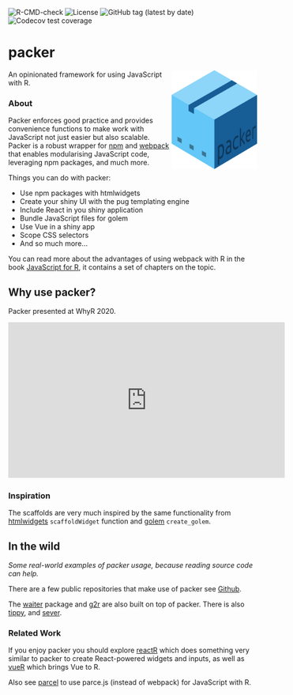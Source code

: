 <!-- badges: start -->
![R-CMD-check](https://github.com/JohnCoene/packer/workflows/R-CMD-check/badge.svg)
![License](https://img.shields.io/badge/license-MIT-green?style=flat-square) ![GitHub tag (latest by date)](https://img.shields.io/github/v/tag/JohnCoene/packer?label=latest&style=flat-square) ![Codecov test coverage](https://codecov.io/gh/JohnCoene/packer/branch/master/graph/badge.svg)
<!-- badges: end -->

# packer

<img src="_media/packer.png" style="max-height:200px;float:right;"/>

An opinionated framework for using JavaScript with R.

### About

Packer enforces good practice and provides convenience functions to make work with JavaScript not just easier but also scalable. Packer is a robust wrapper for [npm](https://www.npmjs.com/) and [webpack](https://webpack.js.org/) that enables modularising JavaScript code, leveraging npm packages, and much more.

Things you can do with packer:

- Use npm packages with htmlwidgets
- Create your shiny UI with the pug templating engine
- Include React in you shiny application
- Bundle JavaScript files for golem
- Use Vue in a shiny app
- Scope CSS selectors
- And so much more...

<Note>
You can read more about the advantages of using webpack with R in the book <a href="https://book.javascript-for-r.com/webpack-intro.html" target="_blank">JavaScript for R</a>, it contains a set
of chapters on the topic.
</Note>

## Why use packer?

Packer presented at WhyR 2020.

<iframe width="560" height="315" src="https://www.youtube.com/embed/c9AtMOoJgAM?start=3886" title="YouTube video player" frameborder="0" allow="accelerometer; autoplay; clipboard-write; encrypted-media; gyroscope; picture-in-picture" allowfullscreen></iframe>

### Inspiration

The scaffolds are very much inspired by the same functionality from [htmlwidgets](http://www.htmlwidgets.org/) `scaffoldWidget` function and [golem](http://golemverse.org/) `create_golem`.

## In the wild

_Some real-world examples of packer usage, because 
reading source code can help._

There are a few public repositories that make use of packer
see [Github](https://github.com/search?q=path%3Ainst%2Fpacker).

The [waiter](https://github.com/JohnCoene/waiter) package and
[g2r](https://github.com/devOpifex/g2r) are also built on top
 of packer. There is also [tippy](https://github.com/JohnCoene/tippy), and [sever](https://github.com/JohnCoene/sever).

### Related Work

If you enjoy packer you should explore [reactR](https://github.com/react-R/reactR) which does something very similar to packer to create React-powered widgets and inputs, as well as [vueR](https://github.com/vue-r/vueR) which brings Vue to R.

Also see [parcel](https://parcel.john-coene.com/) to use parce.js (instead of webpack) for JavaScript with R.
